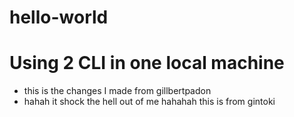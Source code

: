 # hello-world

# Using 2 CLI in one local machine	

- this is the changes I made from gillbertpadon
- hahah it shock the hell out of me hahahah this is from gintoki
